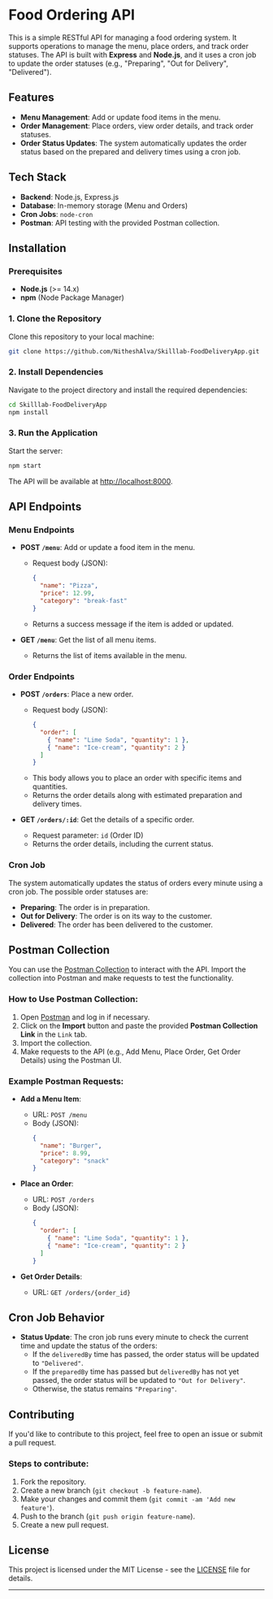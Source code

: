 # Food Ordering API

This is a simple RESTful API for managing a food ordering system. It supports operations to manage the menu, place orders, and track order statuses. The API is built with **Express** and **Node.js**, and it uses a cron job to update the order statuses (e.g., "Preparing", "Out for Delivery", "Delivered").

## Features

- **Menu Management**: Add or update food items in the menu.
- **Order Management**: Place orders, view order details, and track order statuses.
- **Order Status Updates**: The system automatically updates the order status based on the prepared and delivery times using a cron job.

## Tech Stack

- **Backend**: Node.js, Express.js
- **Database**: In-memory storage (Menu and Orders)
- **Cron Jobs**: `node-cron`
- **Postman**: API testing with the provided Postman collection.

## Installation

### Prerequisites

- **Node.js** (>= 14.x)
- **npm** (Node Package Manager)

### 1. Clone the Repository

Clone this repository to your local machine:

```bash
git clone https://github.com/NitheshAlva/Skilllab-FoodDeliveryApp.git
```

### 2. Install Dependencies

Navigate to the project directory and install the required dependencies:

```bash
cd Skilllab-FoodDeliveryApp
npm install
```

### 3. Run the Application

Start the server:

```bash
npm start
```

The API will be available at [http://localhost:8000](http://localhost:8000).

## API Endpoints

### Menu Endpoints

- **POST `/menu`**: Add or update a food item in the menu.
  - Request body (JSON):
    ```json
    {
      "name": "Pizza",
      "price": 12.99,
      "category": "break-fast"
    }
    ```
  - Returns a success message if the item is added or updated.

- **GET `/menu`**: Get the list of all menu items.
  - Returns the list of items available in the menu.

### Order Endpoints

- **POST `/orders`**: Place a new order.
  - Request body (JSON):
    ```json
    {
      "order": [
        { "name": "Lime Soda", "quantity": 1 },
        { "name": "Ice-cream", "quantity": 2 }
      ]
    }
    ```
  - This body allows you to place an order with specific items and quantities.
  - Returns the order details along with estimated preparation and delivery times.

- **GET `/orders/:id`**: Get the details of a specific order.
  - Request parameter: `id` (Order ID)
  - Returns the order details, including the current status.

### Cron Job

The system automatically updates the status of orders every minute using a cron job. The possible order statuses are:

- **Preparing**: The order is in preparation.
- **Out for Delivery**: The order is on its way to the customer.
- **Delivered**: The order has been delivered to the customer.

## Postman Collection

You can use the [Postman Collection](https://api.postman.com/collections/36576434-a603dfeb-94ab-4443-b4a0-9ea5e047d741?access_key=PMAT-01JE6HD5J3GJDGC67Z8FFG0XEV) to interact with the API. Import the collection into Postman and make requests to test the functionality.

### How to Use Postman Collection:

1. Open [Postman](https://www.postman.com/) and log in if necessary.
2. Click on the **Import** button and paste the provided **Postman Collection Link** in the `Link` tab.
3. Import the collection.
4. Make requests to the API (e.g., Add Menu, Place Order, Get Order Details) using the Postman UI.

### Example Postman Requests:

- **Add a Menu Item**:
  - URL: `POST /menu`
  - Body (JSON):
    ```json
    {
      "name": "Burger",
      "price": 8.99,
      "category": "snack"
    }
    ```

- **Place an Order**:
  - URL: `POST /orders`
  - Body (JSON):
    ```json
    {
      "order": [
        { "name": "Lime Soda", "quantity": 1 },
        { "name": "Ice-cream", "quantity": 2 }
      ]
    }
    ```

- **Get Order Details**:
  - URL: `GET /orders/{order_id}`

## Cron Job Behavior

- **Status Update**: The cron job runs every minute to check the current time and update the status of the orders:
  - If the `deliveredBy` time has passed, the order status will be updated to `"Delivered"`.
  - If the `preparedBy` time has passed but `deliveredBy` has not yet passed, the order status will be updated to `"Out for Delivery"`.
  - Otherwise, the status remains `"Preparing"`.

## Contributing

If you'd like to contribute to this project, feel free to open an issue or submit a pull request.

### Steps to contribute:

1. Fork the repository.
2. Create a new branch (`git checkout -b feature-name`).
3. Make your changes and commit them (`git commit -am 'Add new feature'`).
4. Push to the branch (`git push origin feature-name`).
5. Create a new pull request.

## License

This project is licensed under the MIT License - see the [LICENSE](LICENSE) file for details.

---
